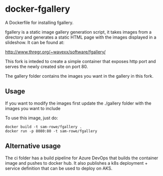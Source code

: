 docker-fgallery
===============

A Dockerfile for installing fgallery.

fgallery is a static image gallery generation script, it takes images from a directory and generates a static HTML page
with the images displayed in a slideshow. It can be found at:

http://www.thregr.org/~wavexx/software/fgallery/

This fork is inteded to create a simple container that exposes http port and serves the newly created site on port 80.

The gallery folder contains the images you want in the gallery in this fork. 

Usage
-----

If you want to modify the images first update the ./gallery folder with the images you want to include

To use this image, just do:

    docker build -t sam-rowe/fgallery .
    docker run -p 8080:80 -t sam-rowe/fgallery 


Alternative usage
-----------------

The ci folder has a build pipeline for Azure DevOps that builds the container image and pushes to docker hub. It also publishes a k8s deployment + service definition that can be used to deploy on AKS. 